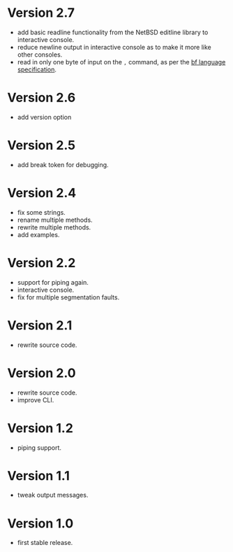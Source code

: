 Version 2.7
===========

- add basic readline functionality from the NetBSD editline library to interactive console.
- reduce newline output in interactive console as to make it more like other consoles.
- read in only one byte of input on the `,` command, as per the [bf language specification](https://en.wikipedia.org/wiki/Brainfuck#Commands).

Version 2.6
===========

- add version option

Version 2.5
=============

- add break token for debugging.

Version 2.4
=============

- fix some strings.
- rename multiple methods.
- rewrite multiple methods.
- add examples.

Version 2.2
=============

- support for piping again.
- interactive console.
- fix for multiple segmentation faults.

Version 2.1
=============

- rewrite source code.

Version 2.0
=============

- rewrite source code.
- improve CLI.

Version 1.2
=============

- piping support.

Version 1.1
=============

- tweak output messages.

Version 1.0
=============

- first stable release.



